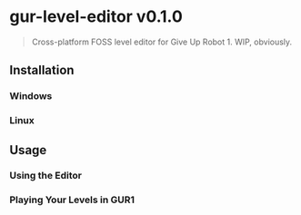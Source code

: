 # gur-level-editor v0.1.0

> Cross-platform FOSS level editor for Give Up Robot 1. WIP, obviously.

## Installation

### Windows

### Linux

## Usage

### Using the Editor

### Playing Your Levels in GUR1
